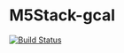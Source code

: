 # M5Stack-gcal

[![Build Status](https://travis-ci.com/mikehosmar/M5Stack-gcal.svg?token=fY1ovVdXq7j7jcsqvfuy&branch=main)](https://travis-ci.com/mikehosmar/M5Stack-gcal)
